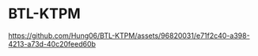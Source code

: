 # BTL-KTPM

https://github.com/Hung06/BTL-KTPM/assets/96820031/e71f2c40-a398-4213-a73d-40c20feed60b

